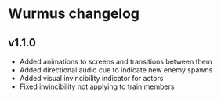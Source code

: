 # Wurmus changelog
## v1.1.0
- Added animations to screens and transitions between them
- Added directional audio cue to indicate new enemy spawns
- Added visual invincibility indicator for actors
- Fixed invincibility not applying to train members
